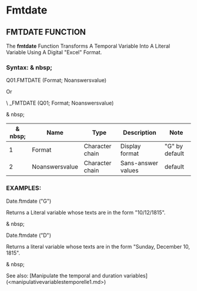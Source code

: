 # Fmtdate

## FMTDATE FUNCTION

The **fmtdate** Function Transforms A Temporal Variable Into A Literal Variable Using A Digital "Excel" Format.

### Syntax: & nbsp;

Q01.FMTDATE (Format; Noanswersvalue)

Or

\ _FMTDATE (Q01; Format; Noanswersvalue)

& nbsp;

|& nbsp;|**Name** |**Type** |**Description** |**Note** |
|--- |--- |--- |--- |--- |
|&#49;|Format |Character chain |Display format |"G" by default |
|&#50;|Noanswersvalue |Character chain |Sans-answer values ​​|default |

### EXAMPLES:

Date.ftmdate ("G")

Returns a Literal variable whose texts are in the form "10/12/1815".

& nbsp;

Date.ftmdate ("D")

Returns a literal variable whose texts are in the form "Sunday, December 10, 1815".

& nbsp;

See also: [Manipulate the temporal and duration variables] (<manipulativevariablestemporelle1.md>)